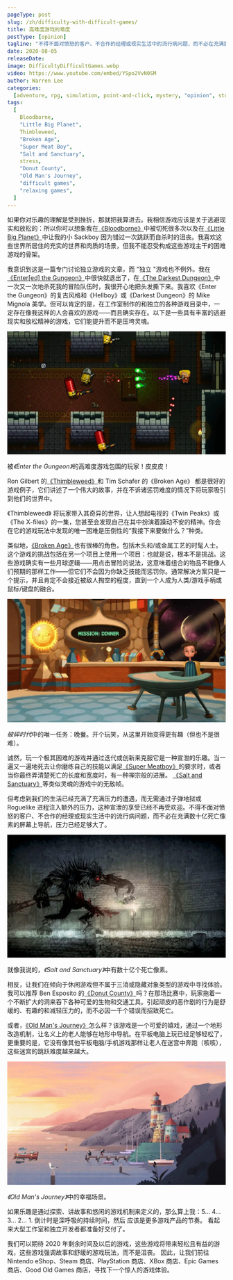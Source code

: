 ```yaml
---
pageType: post
slug: /zh/difficulty-with-difficult-games/
title: 高难度游戏的难度
postType: [opinion]
tagline: "不得不面对愤怒的客户、不合作的经理或现实生活中的流行病问题，而不必在充满数十亿死亡像素的屏幕上导航，压力已经足够大了。"
date: 2020-08-05
releaseDate:
image: DifficultyDifficultGames.webp
video: https://www.youtube.com/embed/YSpo2VvN0SM
author: Warren Lee
categories:
  [adventure, rpg, simulation, point-and-click, mystery, "opinion", story]
tags:
  [
    Bloodborne,
    "Little Big Planet",
    Thimbleweed,
    "Broken Age",
    "Super Meat Boy",
    "Salt and Sanctuary",
    stress,
    "Donut County",
    "Old Man's Journey",
    "difficult games",
    "relaxing games",
  ]
---
```


如果你对乐趣的理解是受到挫折，那就把我算进去。我相信游戏应该是关于逃避现实和放松的：所以你可以想象我在[《Bloodborne》](https://twitter.com/bloodbornegame)中被切死很多次以及在[《Little Big Planet》](https://littlebigplanet.playstation.com/)中让我的小 Sackboy 因为错过一次跳跃而自杀时的沮丧。我喜欢这些世界所居住的充实的世界和肉质的场景，但我不能忍受构成这些游戏主干的困难游戏的骨架。

我意识到这是一篇专门讨论独立游戏的文章，而 "独立 "游戏也不例外。我在[《Enter[ed] the Gungeon》](https://dodgeroll.com/gungeon/)中很快就退出了，在[《The Darkest Dungeon》](https://www.darkestdungeon.com/)中一次又一次地杀死我的冒险队伍时，我很开心地把头发撕下来。我喜欢《Enter the Gungeon》的复古风格和《Hellboy》或《Darkest Dungeon》的 Mike Mignola 美学。但可以肯定的是，在工作室制作的和独立的各种游戏目录中，一定存在像我这样的人会喜欢的游戏——而且确实存在。以下是一些具有丰富的逃避现实和放松精神的游戏，它们能提升而不是压垮灵魂。

![在地牢中同时面对多个敌人][image1]

<figcaption>被<em class='game-title'>《Enter the Gungeon》</em>的高难度游戏包围的玩家！皮皮皮！</figcaption>

Ron Gilbert 的[《Thimbleweed》](https://thimbleweedpark.com/)和 Tim Schafer 的《Broken Age》 都是很好的游戏例子，它们讲述了一个伟大的故事，并在不诉诸惩罚难度的情况下将玩家吸引到他们的世界中。

《Thimbleweed》 将玩家带入其奇异的世界，让人想起电视的《Twin Peaks》或《The X-files》的一集，您甚至会发现自己在其中扮演着躁动不安的精神。你会在它的游戏玩法中发现的唯一困难是压倒性的“我接下来要做什么？”种类。

类似地，[《Broken Age》](http://www.brokenagegame.com/)也有很棒的角色，包括木头和/或金属工艺的时髦人士。这个游戏的挑战包括在另一个项目上使用一个项目：也就是说，根本不是挑战。这些游戏确实有一些月球逻辑——用点击冒险的说法，这意味着组合的物品不能像人们预期的那样工作——但它们不会因为你缺乏技能而惩罚你。通常解决方案只是一个提示，并且肯定不会接近被敌人掏空的程度，直到一个人成为人类/游戏手柄或鼠标/键盘的融合。

![男孩坐在桌前，前面的屏幕上写着“使命：晚餐”][image3]

<figcaption><em class='game-title'>破碎时代</em>中的唯一任务：晚餐。开个玩笑，从这里开始变得更有趣（但也不是很难）。</figcaption>

诚然，玩一个极其困难的游戏并通过迭代或创新来克服它是一种宣泄的乐趣。当一遍又一遍地死去让你磨练自己的技能以满足[《Super Meatboy》](http://supermeatboy.com/)的要求时，或者当你最终弄清楚死亡的长度和宽度时，有一种禅宗般的进展。 [《Salt and Sanctuary》](https://ska-studios.com/games/salt-and-sanctuary/)等类似灵魂的游戏中的无敌帧。

但考虑到我们的生活已经充满了充满压力的遭遇，而无需通过子弹地狱或 Roguelike 进程注入额外的压力，这种宣泄的享受已经不再受欢迎。不得不面对愤怒的客户、不合作的经理或现实生活中的流行病问题，而不必在充满数十亿死亡像素的屏幕上导航，压力已经足够大了。

![一个黑暗、血腥的怪物形象][image4]

<figcaption>就像我说的，<em class='game-title'>《Salt and Sanctuary》</em>中有数十亿个死亡像素。</figcaption>

相反，让我们在倾向于休闲游戏但不属于三消或隐藏对象类型的游戏中寻找体验。我可以推荐 Ben Esposito 的[《Donut County》](http://donutcounty.com/)吗？在那场比赛中，玩家拖着一个不断扩大的洞来吞下各种可爱的生物和交通工具。引起顽皮的恶作剧的行为是舒缓的、有趣的和减轻压力的，而不必因一千个错误而招致死亡。

或者，[《Old Man's Journey》](https://indiesstorygames.com/terraforming-landscapes-old-mans-journey/)怎么样？该游戏是一个可爱的嬉戏，通过一个地形改造机制，让名义上的老人能够在地形中导航。在平板电脑上玩已经足够轻松了，更重要的是，它没有像其他平板电脑/手机游戏那样让老人在迷宫中奔跑（咳咳），这些迷宫的跳跃难度越来越大。

![《Old Man's Journey》中的海边幸福，轻松的形象][image5]

<figcaption><em class='game-title'>《Old Man's Journey》</em>中的幸福场景。</figcaption>

如果乐趣是通过探索、讲故事和悠闲的游戏机制来定义的，那么算上我：5... 4... 3... 2... 1. 倒计时是深呼吸的持续时间，然后 应该是更多游戏产品的节奏。 看起来大型工作室和独立开发者都准备好交付了。

我们可以期待 2020 年剩余时间及以后的游戏，这些游戏将带来轻松且有益的游戏，这些游戏强调故事和舒缓的游戏玩法，而不是沮丧。 因此，让我们前往 Nintendo eShop、Steam 商店、PlayStation 商店、XBox 商店、Epic Games 商店、Good Old Games 商店，寻找下一个惊人的游戏体验。

[image1]: ../../../../images/post/difficultydifficultgames/DifficultyDifficultGames1.webp
[image3]: ../../../../images/post/difficultydifficultgames/DifficultyDifficultGames3.webp
[image4]: ../../../../images/post/difficultydifficultgames/DifficultyDifficultGames4.webp
[image5]: ../../../../images/post/difficultydifficultgames/DifficultyDifficultGames5.webp

